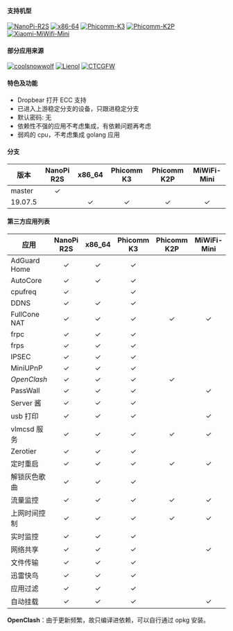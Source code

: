 #### 支持机型

[![NanoPi-R2S](https://github.com/vgist/OpenWrt-Autobuild/workflows/NanoPi-R2S/badge.svg)](https://github.com/vgist/OpenWrt-Autobuild/actions?query=workflow%3ANanoPi-R2S)
[![x86-64](https://github.com/vgist/OpenWrt-Autobuild/workflows/x86-64/badge.svg)](https://github.com/vgist/OpenWrt-Autobuild/actions?query=workflow%3Ax86-64)
[![Phicomm-K3](https://github.com/vgist/OpenWrt-Autobuild/workflows/Phicomm-K3/badge.svg)](https://github.com/vgist/OpenWrt-Autobuild/actions?query=workflow%3APhicomm-K3)
[![Phicomm-K2P](https://github.com/vgist/OpenWrt-Autobuild/workflows/Phicomm-K2P/badge.svg)](https://github.com/vgist/OpenWrt-Autobuild/actions?query=workflow%3APhicomm-K2P)
[![Xiaomi-MiWifi-Mini](https://github.com/vgist/OpenWrt-Autobuild/workflows/Xiaomi-MiWifi-Mini/badge.svg)](https://github.com/vgist/OpenWrt-Autobuild/actions?query=workflow%3AXiaomi-MiWifi-Mini)

#### 部分应用来源

[![coolsnowwolf](https://img.shields.io/badge/Lede-Lean-orange.svg?style=flat&logo=appveyor)](https://github.com/coolsnowwolf/lede)
[![Lienol](https://img.shields.io/badge/OpenWrt-Lienol-orange.svg?style=flat&logo=appveyor)](https://github.com/Lienol/openwrt)
[![CTCGFW](https://img.shields.io/badge/OpenWrt-CTCGFW-orange.svg?style=flat&logo=appveyor)](https://github.com/project-openwrt/openwrt)

#### 特色及功能

- Dropbear 打开 ECC 支持
- 已进入上游稳定分支的设备，只跟进稳定分支
- 默认密码: 无
- 依赖性不强的应用不考虑集成，有依赖问题再考虑
- 弱鸡的 cpu，不考虑集成 golang 应用

#### 分支

| 版本   |NanoPi R2S|x86_64 |Phicomm K3|Phicomm K2P|MiWiFi-Mini|
|--------|:--------:|:-----:|:--------:|:---------:|:---------:|
| master | &check;  |       |          |           |           |
| 19.07.5|          |&check;| &check;  |  &check;  |  &check;  |

#### 第三方应用列表

| 应用       |NanoPi R2S|x86_64 |Phicomm K3|Phicomm K2P|MiWiFi-Mini|
|------------|:--------:|:-----:|:--------:|:---------:|:---------:|
|AdGuard Home| &check;  |&check;| &check;  |           |           |
| AutoCore   | &check;  |&check;| &check;  |           |           |
| cpufreq    | &check;  |       | &check;  |           |           |
| DDNS       | &check;  |&check;| &check;  |           |           |
|FullCone NAT| &check;  |&check;| &check;  |  &check;  |  &check;  |
| frpc       | &check;  |&check;| &check;  |           |           |
| frps       | &check;  |&check;| &check;  |           |           |
| IPSEC      | &check;  |&check;| &check;  |           |           |
| MiniUPnP   | &check;  |&check;| &check;  |           |           |
|*OpenClash* | &check;  |&check;| &check;  |  &check;  |           |
| PassWall   | &check;  |&check;| &check;  |           |  &check;  |
| Server 酱  | &check;  |&check;| &check;  |           |           |
| usb 打印   | &check;  |&check;| &check;  |           |  &check;  |
|vlmcsd 服务 | &check;  |&check;| &check;  |  &check;  |  &check;  |
| Zerotier   | &check;  |&check;| &check;  |           |           |
| 定时重启   | &check;  |&check;| &check;  |  &check;  |  &check;  |
|解锁灰色歌曲| &check;  |&check;| &check;  |           |           |
| 流量监控   | &check;  |&check;| &check;  |  &check;  |  &check;  |
|上网时间控制| &check;  |&check;| &check;  |  &check;  |  &check;  |
| 实时监控   | &check;  |&check;| &check;  |           |           |
| 网络共享   | &check;  |&check;| &check;  |           |  &check;  |
| 文件传输   | &check;  |&check;| &check;  |           |           |
| 迅雷快鸟   | &check;  |&check;| &check;  |           |           |
| 应用过滤   | &check;  |&check;| &check;  |           |           |
| 自动挂载   | &check;  |&check;| &check;  |           |  &check;  |

**OpenClash**：由于更新频繁，故只编译进依赖，可以自行通过 opkg 安装。
